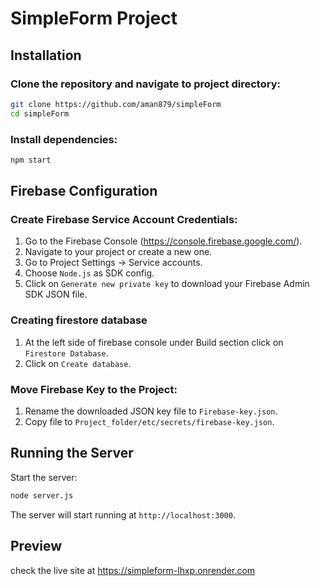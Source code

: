 # SimpleForm Project

## Installation

### Clone the repository and navigate to project directory:

```bash
git clone https://github.com/aman879/simpleForm
cd simpleForm
```

### Install dependencies:

```bash
npm start
```

## Firebase Configuration

### Create Firebase Service Account Credentials:

1. Go to the Firebase Console (https://console.firebase.google.com/).
2. Navigate to your project or create a new one.
3. Go to Project Settings -> Service accounts.
4. Choose `Node.js` as SDK config.
5. Click on `Generate new private key` to download your Firebase Admin SDK JSON file.

### Creating firestore database

1. At the left side of firebase console under Build section click on `Firestore Database`.
2. Click on `Create database`.

### Move Firebase Key to the Project:
1. Rename the downloaded JSON key file to `Firebase-key.json`.
2. Copy file to `Project_folder/etc/secrets/firebase-key.json`.

## Running the Server
Start the server:
```bash
node server.js
```
The server will start running at `http://localhost:3000`.

## Preview

check the live site at https://simpleform-lhxp.onrender.com
